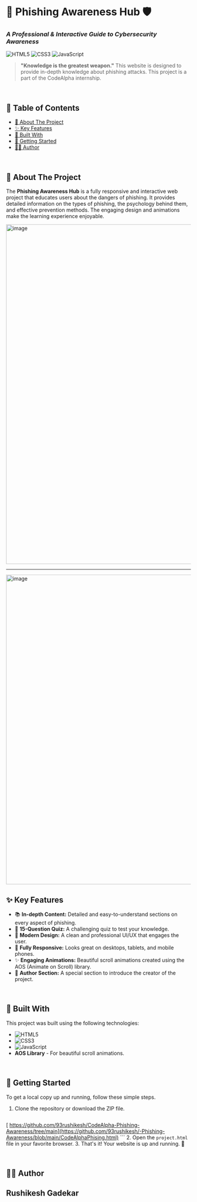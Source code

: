 # 🎣 Phishing Awareness Hub 🛡️

### _A Professional & Interactive Guide to Cybersecurity Awareness_

![HTML5](https://img.shields.io/badge/HTML5-E34F26?style=for-the-badge&logo=html5&logoColor=white)
![CSS3](https://img.shields.io/badge/CSS3-1572B6?style=for-the-badge&logo=css3&logoColor=white)
![JavaScript](https://img.shields.io/badge/JavaScript-F7DF1E?style=for-the-badge&logo=javascript&logoColor=black)

> **"Knowledge is the greatest weapon."** This website is designed to provide in-depth knowledge about phishing attacks. This project is a part of the CodeAlpha internship.

<br>

## 📜 Table of Contents

- [🎯 About The Project](#-about-the-project)
- [✨ Key Features](#-key-features)
- [🚀 Built With](#-built-with)
- [🔧 Getting Started](#-getting-started)
- [👨‍💻 Author](#-author)

<br>

## 🎯 About The Project

The **Phishing Awareness Hub** is a fully responsive and interactive web project that educates users about the dangers of phishing. It provides detailed information on the types of phishing, the psychology behind them, and effective prevention methods. The engaging design and animations make the learning experience enjoyable.

<img width="1728" height="927" alt="image" src="https://github.com/user-attachments/assets/94884dbc-20b9-481e-8405-d096501b9cb6" />

---
<img width="1654" height="845" alt="image" src="https://github.com/user-attachments/assets/749c6bfd-4c8a-4835-8a69-06bc6ab4c94b" />


<br>

## ✨ Key Features

* 📚 **In-depth Content:** Detailed and easy-to-understand sections on every aspect of phishing.
* 🧠 **15-Question Quiz:** A challenging quiz to test your knowledge.
* 🎨 **Modern Design:** A clean and professional UI/UX that engages the user.
* 📱 **Fully Responsive:** Looks great on desktops, tablets, and mobile phones.
* ✨ **Engaging Animations:** Beautiful scroll animations created using the AOS (Animate on Scroll) library.
* 👤 **Author Section:** A special section to introduce the creator of the project.

<br>

## 🚀 Built With

This project was built using the following technologies:

* ![HTML5](https://img.shields.io/badge/HTML5-E34F26?style=for-the-badge&logo=html5&logoColor=white)
* ![CSS3](https://img.shields.io/badge/CSS3-1572B6?style=for-the-badge&logo=css3&logoColor=white)
* ![JavaScript](https://img.shields.io/badge/JavaScript-F7DF1E?style=for-the-badge&logo=javascript&logoColor=black)
* **AOS Library** - For beautiful scroll animations.

<br>

## 🔧 Getting Started

To get a local copy up and running, follow these simple steps.

1.  Clone the repository or download the ZIP file.
    ```sh
 [ https://github.com/93rushikesh/CodeAlpha-Phishing-Awareness/tree/main](https://github.com/93rushikesh/-Phishing-Awareness/blob/main/CodeAlphaPhising.html)
    ```
2.  Open the `project.html` file in your favorite browser.
3.  That's it! Your website is up and running. 🥳

<br>

## 👨‍💻 Author

**Rushikesh Gadekar**
---
